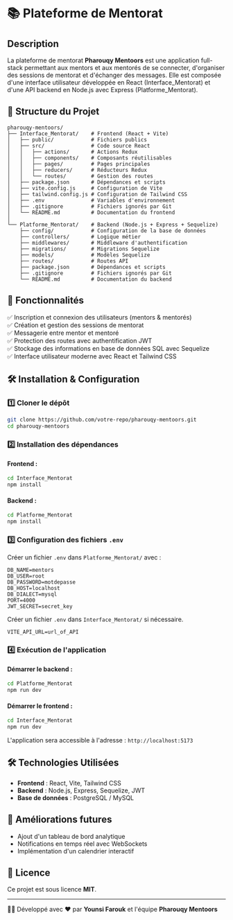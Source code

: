 # 📚 Plateforme de Mentorat

## Description

La plateforme de mentorat **Pharouqy Mentoors** est une application full-stack permettant aux mentors et aux mentorés de se connecter, d'organiser des sessions de mentorat et d'échanger des messages. Elle est composée d'une interface utilisateur développée en React (Interface_Mentorat) et d'une API backend en Node.js avec Express (Platforme_Mentorat).

## 📁 Structure du Projet

```
pharouqy-mentoors/
├── Interface_Mentorat/    # Frontend (React + Vite)
│   ├── public/            # Fichiers publics
│   ├── src/               # Code source React
│   │   ├── actions/       # Actions Redux
│   │   ├── components/    # Composants réutilisables
│   │   ├── pages/         # Pages principales
│   │   ├── reducers/      # Réducteurs Redux
│   │   └── routes/        # Gestion des routes
│   ├── package.json       # Dépendances et scripts
│   ├── vite.config.js     # Configuration de Vite
│   ├── tailwind.config.js # Configuration de Tailwind CSS
│   ├── .env               # Variables d'environnement
│   ├── .gitignore         # Fichiers ignorés par Git
│   └── README.md          # Documentation du frontend
│
└── Platforme_Mentorat/    # Backend (Node.js + Express + Sequelize)
    ├── config/            # Configuration de la base de données
    ├── controllers/       # Logique métier
    ├── middlewares/       # Middleware d'authentification
    ├── migrations/        # Migrations Sequelize
    ├── models/            # Modèles Sequelize
    ├── routes/            # Routes API
    ├── package.json       # Dépendances et scripts
    ├── .gitignore         # Fichiers ignorés par Git
    └── README.md          # Documentation du backend
```

## 🚀 Fonctionnalités

✅ Inscription et connexion des utilisateurs (mentors & mentorés)  
✅ Création et gestion des sessions de mentorat  
✅ Messagerie entre mentor et mentoré  
✅ Protection des routes avec authentification JWT  
✅ Stockage des informations en base de données SQL avec Sequelize  
✅ Interface utilisateur moderne avec React et Tailwind CSS  

## 🛠️ Installation & Configuration

### 1️⃣ Cloner le dépôt
```bash
git clone https://github.com/votre-repo/pharouqy-mentoors.git
cd pharouqy-mentoors
```

### 2️⃣ Installation des dépendances
#### Frontend :
```bash
cd Interface_Mentorat
npm install
```
#### Backend :
```bash
cd Platforme_Mentorat
npm install
```

### 3️⃣ Configuration des fichiers `.env`
Créer un fichier `.env` dans `Platforme_Mentorat/` avec :
```
DB_NAME=mentors
DB_USER=root
DB_PASSWORD=motdepasse
DB_HOST=localhost
DB_DIALECT=mysql
PORT=4000
JWT_SECRET=secret_key
```
Créer un fichier `.env` dans `Interface_Mentorat/` si nécessaire.
```
VITE_API_URL=url_of_API
```
### 4️⃣ Exécution de l'application
#### Démarrer le backend :
```bash
cd Platforme_Mentorat
npm run dev
```

#### Démarrer le frontend :
```bash
cd Interface_Mentorat
npm run dev
```

L'application sera accessible à l'adresse : `http://localhost:5173`

## 🛠 Technologies Utilisées
- **Frontend** : React, Vite, Tailwind CSS
- **Backend** : Node.js, Express, Sequelize, JWT
- **Base de données** : PostgreSQL / MySQL

## 📌 Améliorations futures
- Ajout d'un tableau de bord analytique
- Notifications en temps réel avec WebSockets
- Implémentation d'un calendrier interactif

## 📄 Licence
Ce projet est sous licence **MIT**.

---

👨‍💻 Développé avec ❤️ par **Younsi Farouk** et l'équipe **Pharouqy Mentoors**

